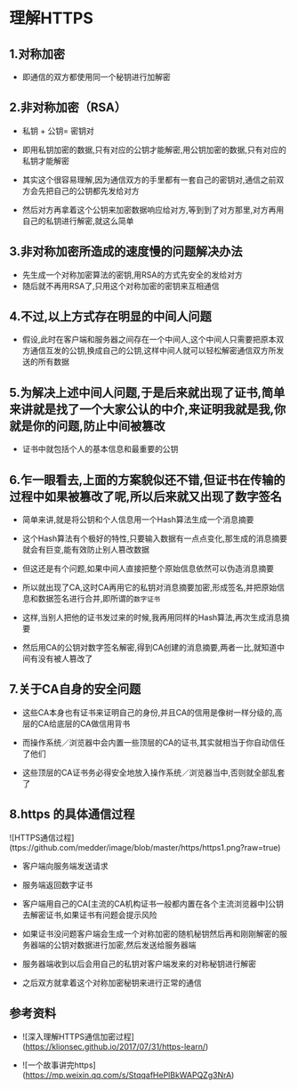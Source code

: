 # 理解HTTPS

## 1.对称加密
- 即通信的双方都使用同一个秘钥进行加解密

## 2.非对称加密（RSA）
- 私钥 + 公钥= 密钥对

- 即用私钥加密的数据,只有对应的公钥才能解密,用公钥加密的数据,只有对应的私钥才能解密

- 其实这个很容易理解,因为通信双方的手里都有一套自己的密钥对,通信之前双方会先把自己的公钥都先发给对方

- 然后对方再拿着这个公钥来加密数据响应给对方,等到到了对方那里,对方再用自己的私钥进行解密,就这么简单

## 3.非对称加密所造成的速度慢的问题解决办法
- 先生成一个对称加密算法的密钥,用RSA的方式先安全的发给对方  
- 随后就不再用RSA了,只用这个对称加密的密钥来互相通信

## 4.不过,以上方式存在明显的中间人问题

- 假设,此时在客户端和服务器之间存在一个中间人,这个中间人只需要把原本双方通信互发的公钥,换成自己的公钥,这样中间人就可以轻松解密通信双方所发送的所有数据

## 5.为解决上述中间人问题,于是后来就出现了证书,简单来讲就是找了一个大家公认的中介,来证明我就是我,你就是你的问题,防止中间被篡改

- 证书中就包括个人的基本信息和最重要的公钥

## 6.乍一眼看去,上面的方案貌似还不错,但证书在传输的过程中如果被篡改了呢,所以后来就又出现了数字签名

- 简单来讲,就是将公钥和个人信息用一个Hash算法生成一个消息摘要

- 这个Hash算法有个极好的特性,只要输入数据有一点点变化,那生成的消息摘要就会有巨变,能有效防止别人篡改数据

- 但这还是有个问题,如果中间人直接把整个原始信息依然可以伪造消息摘要

- 所以就出现了CA,这时CA再用它的私钥对消息摘要加密,形成签名,并把原始信息和数据签名进行合并,即所谓的`数字证书`

- 这样,当别人把他的证书发过来的时候,我再用同样的Hash算法,再次生成消息摘要

- 然后用CA的公钥对数字签名解密,得到CA创建的消息摘要,两者一比,就知道中间有没有被人篡改了

## 7.关于CA自身的安全问题

- 这些CA本身也有证书来证明自己的身份,并且CA的信用是像树一样分级的,高层的CA给底层的CA做信用背书

- 而操作系统／浏览器中会内置一些顶层的CA的证书,其实就相当于你自动信任了他们

- 这些顶层的CA证书务必得安全地放入操作系统／浏览器当中,否则就全部乱套了

## 8.https 的具体通信过程

![HTTPS通信过程] (ttps://github.com/medder/image/blob/master/https/https1.png?raw=true)
- 客户端向服务端发送请求

- 服务端返回数字证书

- 客户端用自己的CA[主流的CA机构证书一般都内置在各个主流浏览器中]公钥去解密证书,如果证书有问题会提示风险 
- 如果证书没问题客户端会生成一个对称加密的随机秘钥然后再和刚刚解密的服务器端的公钥对数据进行加密,然后发送给服务器端 
- 服务器端收到以后会用自己的私钥对客户端发来的对称秘钥进行解密 
- 之后双方就拿着这个对称加密秘钥来进行正常的通信

## 参考资料
- ![深入理解HTTPS通信加密过程] (https://klionsec.github.io/2017/07/31/https-learn/)

- ![一个故事讲完https] (https://mp.weixin.qq.com/s/StqqafHePlBkWAPQZg3NrA)